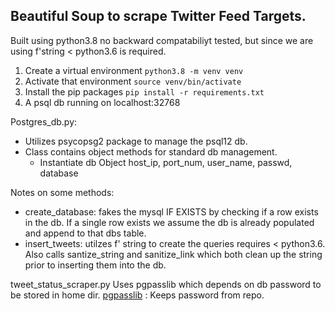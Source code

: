 ## Beautiful Soup  to scrape Twitter Feed Targets.

Built using python3.8 no backward compatabiliyt tested, but since we are using f'string < python3.6 is required.

1. Create a virtual environment
`python3.8 -m venv venv`
2. Activate that environment
`source venv/bin/activate`
3. Install the pip packages
`pip install -r requirements.txt`
4. A psql db running on localhost:32768 


Postgres_db.py:
* Utilizes psycopsg2 package to manage the psql12 db.
* Class contains object methods for standard db management.
    - Instantiate db Object
        host_ip, port_num, user_name, passwd, database
    
Notes on some methods:
* create_database: fakes the mysql IF EXISTS by checking if a row exists in the db.  If a single row exists we assume the db is already populated and append to that dbs table.
* insert_tweets: utilzes f' string to create the queries requires < python3.6.  Also calls santize_string and sanitize_link which both clean up the string prior to inserting them into the db.  
	 
tweet_status_scraper.py
    Uses pgpasslib which depends on db password to be stored in home dir.
    [pgpasslib](https://pgpasslib.readthedocs.io/en/latest/) : Keeps password from repo.
